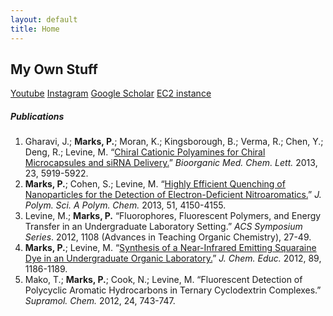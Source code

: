 ```yaml
---
layout: default
title: Home
---
```


## My Own Stuff
[Youtube](https://www.youtube.com/user/jhgjkkghjfasd)
[Instagram](https://www.instagram.com/packmarks/)
[Google Scholar](https://scholar.google.com/citations?hl=en&user=g2EsJQgAAAAJ&view_op=list_works)
[EC2 instance](https://ec2-52-33-26-61.us-west-2.compute.amazonaws.com:8888)

##### Publications
1. Gharavi, J.; **Marks, P.**; Moran, K.; Kingsborough, B.; Verma, R.; Chen, Y.; Deng, R.; Levine, M. “[Chiral Cationic Polyamines for Chiral Microcapsules and siRNA Delivery.](http://www.sciencedirect.com/science/article/pii/S0960894X13010238)” *Bioorganic Med. Chem. Lett.* 2013, 23, 5919-5922.
2. **Marks, P.**; Cohen, S.; Levine, M. “[Highly Efficient Quenching of Nanoparticles for the Detection of Electron-​Deficient Nitroaromatics.](http://digitalcommons.uri.edu/cgi/viewcontent.cgi?article=1060&context=chm_facpubs)” *J. Polym. Sci. A Polym. Chem.* 2013, 51, 4150-4155.
3. Levine, M.; **Marks, P.** “Fluorophores, Fluorescent Polymers, and Energy Transfer in an Undergraduate Laboratory Setting.” *ACS Symposium Series*. 2012, 1108 (Advances in Teaching Organic Chemistry), 27-49. 
4. **Marks, P.**; Levine, M. “[Synthesis of a Near-​Infrared Emitting Squaraine Dye in an Undergraduate Organic Laboratory.](https://www.chm.uri.edu/levinegroup/documents/pub2.pdf)” *J. Chem. Educ.* 2012, 89, 1186-1189.
5. Mako, T.; **Marks, P.**; Cook, N.; Levine, M. “Fluorescent Detection of Polycyclic Aromatic Hydrocarbons in Ternary Cyclodextrin Complexes.” *Supramol. Chem.* 2012, 24, 743-747.
